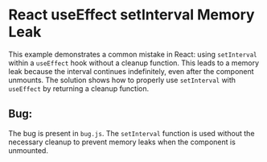 # React useEffect setInterval Memory Leak

This example demonstrates a common mistake in React: using `setInterval` within a `useEffect` hook without a cleanup function. This leads to a memory leak because the interval continues indefinitely, even after the component unmounts.  The solution shows how to properly use `setInterval` with `useEffect` by returning a cleanup function.

## Bug:
The bug is present in `bug.js`.  The `setInterval` function is used without the necessary cleanup to prevent memory leaks when the component is unmounted.
